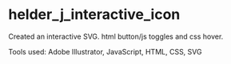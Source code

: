 # helder_j_interactive_icon

Created an interactive SVG. html button/js toggles and css hover.

Tools used: Adobe Illustrator, JavaScript, HTML, CSS, SVG